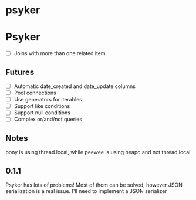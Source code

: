 # psyker


# Psyker

- [ ] Joins with more than one related item

## Futures

- [ ] Automatic date_created and date_update columns
- [ ] Pool connections
- [ ] Use generators for iterables
- [ ] Support like conditions
- [ ] Support null conditions
- [ ] Complex or/and/not queries

## Notes

pony is using thread.local, while peewee is using heapq and not thread.local


## 0.1.1

Psyker has lots of problems! Most of them can be solved, however JSON serialization is a real issue. I'll need to implement a JSON serializer
